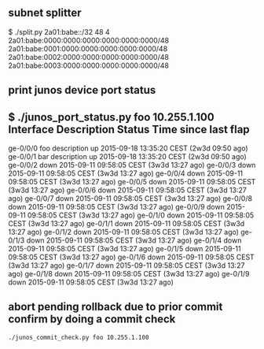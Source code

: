 ## subnet splitter
$ ./split.py 2a01:babe::/32 48 4
2a01:babe:0000:0000:0000:0000:0000:0000/48
2a01:babe:0001:0000:0000:0000:0000:0000/48
2a01:babe:0002:0000:0000:0000:0000:0000/48
2a01:babe:0003:0000:0000:0000:0000:0000/48

## print junos device port status
$ ./junos_port_status.py foo 10.255.1.100
Interface   Description                             Status  Time since last flap
--------------------------------------------------------------------------------
ge-0/0/0    foo description                         up      2015-09-18 13:35:20 CEST (2w3d 09:50 ago)
ge-0/0/1    bar description                         up      2015-09-18 13:35:20 CEST (2w3d 09:50 ago)
ge-0/0/2                                            down    2015-09-11 09:58:05 CEST (3w3d 13:27 ago)
ge-0/0/3                                            down    2015-09-11 09:58:05 CEST (3w3d 13:27 ago)
ge-0/0/4                                            down    2015-09-11 09:58:05 CEST (3w3d 13:27 ago)
ge-0/0/5                                            down    2015-09-11 09:58:05 CEST (3w3d 13:27 ago)
ge-0/0/6                                            down    2015-09-11 09:58:05 CEST (3w3d 13:27 ago)
ge-0/0/7                                            down    2015-09-11 09:58:05 CEST (3w3d 13:27 ago)
ge-0/0/8                                            down    2015-09-11 09:58:05 CEST (3w3d 13:27 ago)
ge-0/0/9                                            down    2015-09-11 09:58:05 CEST (3w3d 13:27 ago)
ge-0/1/0                                            down    2015-09-11 09:58:05 CEST (3w3d 13:27 ago)
ge-0/1/1                                            down    2015-09-11 09:58:05 CEST (3w3d 13:27 ago)
ge-0/1/2                                            down    2015-09-11 09:58:05 CEST (3w3d 13:27 ago)
ge-0/1/3                                            down    2015-09-11 09:58:05 CEST (3w3d 13:27 ago)
ge-0/1/4                                            down    2015-09-11 09:58:05 CEST (3w3d 13:27 ago)
ge-0/1/5                                            down    2015-09-11 09:58:05 CEST (3w3d 13:27 ago)
ge-0/1/6                                            down    2015-09-11 09:58:05 CEST (3w3d 13:27 ago)
ge-0/1/7                                            down    2015-09-11 09:58:05 CEST (3w3d 13:27 ago)
ge-0/1/8                                            down    2015-09-11 09:58:05 CEST (3w3d 13:27 ago)
ge-0/1/9                                            down    2015-09-11 09:58:05 CEST (3w3d 13:27 ago)

## abort pending rollback due to prior commit confirm by doing a commit check
    ./junos_commit_check.py foo 10.255.1.100
